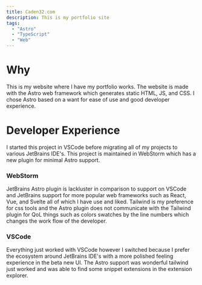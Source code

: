 ```yaml
---
title: Caden32.com
description: This is my portfolio site
tags:
  - "Astro"
  - "TypeScript"
  - "Web"
---
```


# Why
This is my website where I have my portfolio works.
The website is made with the Astro web framework which generates static HTML, JS, and CSS.
I chose Astro based on a want for ease of use and good developer experience. 


# Developer Experience
I started this project in VSCode before migrating all of my projects to various JetBrains IDE's.
This project is maintained in WebStorm which has a new plugin for minimal Astro support.

### WebStorm
JetBrains Astro plugin is lackluster in comparison to support on VSCode and JetBrains support for more popular web frameworks such as React, Vue, and Svelte all of which I have use and liked.
Tailwind is my preference for css tools and the Astro plugin does not communicate with the Tailwind plugin for QoL things such as colors swatches by the line numbers which changes the work flow of the developer.

### VSCode
Everything just worked with VSCode however I switched because I prefer the ecosystem around JetBrains IDE's with a more polished feeling experience in the beta new UI.
The Astro support was wonderful tailwind just worked and was able to find some snippet extensions in the extension explorer.